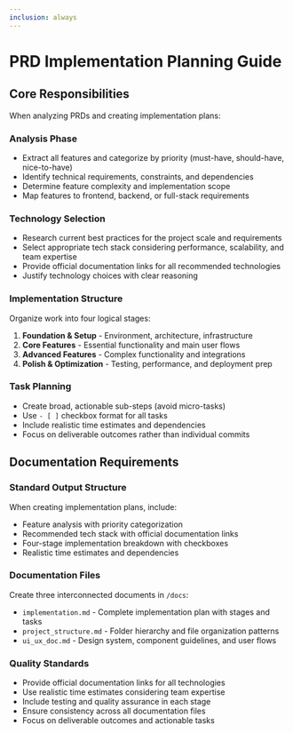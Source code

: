 ```yaml
---
inclusion: always
---
```


# PRD Implementation Planning Guide

## Core Responsibilities
When analyzing PRDs and creating implementation plans:

### Analysis Phase
- Extract all features and categorize by priority (must-have, should-have, nice-to-have)
- Identify technical requirements, constraints, and dependencies
- Determine feature complexity and implementation scope
- Map features to frontend, backend, or full-stack requirements

### Technology Selection
- Research current best practices for the project scale and requirements
- Select appropriate tech stack considering performance, scalability, and team expertise
- Provide official documentation links for all recommended technologies
- Justify technology choices with clear reasoning

### Implementation Structure
Organize work into four logical stages:
1. **Foundation & Setup** - Environment, architecture, infrastructure
2. **Core Features** - Essential functionality and main user flows  
3. **Advanced Features** - Complex functionality and integrations
4. **Polish & Optimization** - Testing, performance, and deployment prep

### Task Planning
- Create broad, actionable sub-steps (avoid micro-tasks)
- Use `- [ ]` checkbox format for all tasks
- Include realistic time estimates and dependencies
- Focus on deliverable outcomes rather than individual commits

## Documentation Requirements

### Standard Output Structure
When creating implementation plans, include:
- Feature analysis with priority categorization
- Recommended tech stack with official documentation links
- Four-stage implementation breakdown with checkboxes
- Realistic time estimates and dependencies

### Documentation Files
Create three interconnected documents in `/docs`:
- `implementation.md` - Complete implementation plan with stages and tasks
- `project_structure.md` - Folder hierarchy and file organization patterns
- `ui_ux_doc.md` - Design system, component guidelines, and user flows

### Quality Standards
- Provide official documentation links for all technologies
- Use realistic time estimates considering team expertise
- Include testing and quality assurance in each stage
- Ensure consistency across all documentation files
- Focus on deliverable outcomes and actionable tasks
